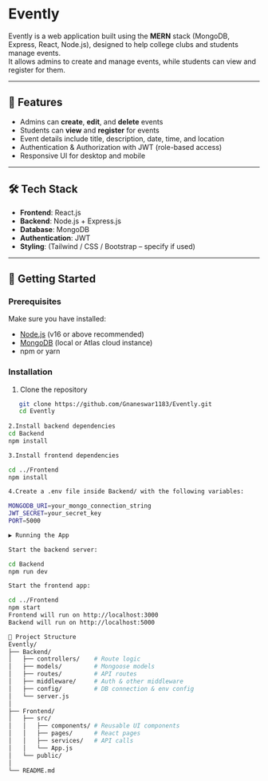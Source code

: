 # Evently

Evently is a web application built using the **MERN** stack (MongoDB, Express, React, Node.js), designed to help college clubs and students manage events.  
It allows admins to create and manage events, while students can view and register for them.

---

## 📌 Features

- Admins can **create**, **edit**, and **delete** events  
- Students can **view** and **register** for events  
- Event details include title, description, date, time, and location  
- Authentication & Authorization with JWT (role-based access)  
- Responsive UI for desktop and mobile  

---

## 🛠️ Tech Stack

- **Frontend**: React.js  
- **Backend**: Node.js + Express.js  
- **Database**: MongoDB  
- **Authentication**: JWT  
- **Styling**: (Tailwind / CSS / Bootstrap – specify if used)  

---

## 🚀 Getting Started

### Prerequisites

Make sure you have installed:

- [Node.js](https://nodejs.org/) (v16 or above recommended)  
- [MongoDB](https://www.mongodb.com/) (local or Atlas cloud instance)  
- npm or yarn  

### Installation

1. Clone the repository  
```bash
   git clone https://github.com/Gnaneswar1183/Evently.git
   cd Evently
   
2.Install backend dependencies
cd Backend
npm install

3.Install frontend dependencies

cd ../Frontend
npm install

4.Create a .env file inside Backend/ with the following variables:

MONGODB_URI=your_mongo_connection_string
JWT_SECRET=your_secret_key
PORT=5000

▶️ Running the App

Start the backend server:

cd Backend
npm run dev

Start the frontend app:

cd ../Frontend
npm start
Frontend will run on http://localhost:3000
Backend will run on http://localhost:5000

📂 Project Structure
Evently/
├── Backend/
│   ├── controllers/    # Route logic
│   ├── models/         # Mongoose models
│   ├── routes/         # API routes
│   ├── middleware/     # Auth & other middleware
│   ├── config/         # DB connection & env config
│   └── server.js
│
├── Frontend/
│   ├── src/
│   │   ├── components/ # Reusable UI components
│   │   ├── pages/      # React pages
│   │   ├── services/   # API calls
│   │   └── App.js
│   └── public/
│
└── README.md
